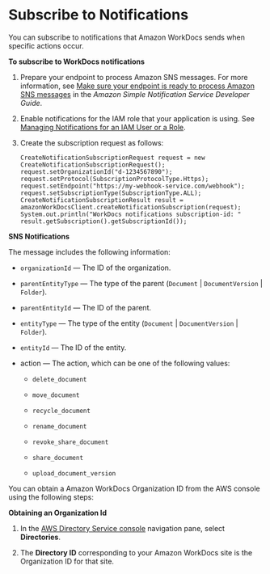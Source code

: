 # Subscribe to Notifications<a name="subscribe-notifications"></a>

You can subscribe to notifications that Amazon WorkDocs sends when specific actions occur\.

**To subscribe to WorkDocs notifications**

1. Prepare your endpoint to process Amazon SNS messages\. For more information, see [Make sure your endpoint is ready to process Amazon SNS messages](http://docs.aws.amazon.com/sns/latest/dg/SendMessageToHttp.html#SendMessageToHttp.prepare) in the *Amazon Simple Notification Service Developer Guide*\.

1. Enable notifications for the IAM role that your application is using\. See [Managing Notifications for an IAM User or a Role](manage-notifications.md)\.

1. Create the subscription request as follows:

   ```
   CreateNotificationSubscriptionRequest request = new CreateNotificationSubscriptionRequest();
   request.setOrganizationId("d-1234567890");
   request.setProtocol(SubscriptionProtocolType.Https);
   request.setEndpoint("https://my-webhook-service.com/webhook");
   request.setSubscriptionType(SubscriptionType.ALL);
   CreateNotificationSubscriptionResult result = amazonWorkDocsClient.createNotificationSubscription(request);
   System.out.println("WorkDocs notifications subscription-id: " result.getSubscription().getSubscriptionId());
   ```

**SNS Notifications**

The message includes the following information:

+ `organizationId` — The ID of the organization\.

+ `parentEntityType` — The type of the parent \(`Document` | `DocumentVersion` | `Folder`\)\.

+ `parentEntityId` — The ID of the parent\.

+ `entityType` — The type of the entity \(`Document` | `DocumentVersion` | `Folder`\)\.

+ `entityId` — The ID of the entity\.

+ action — The action, which can be one of the following values:

  + `delete_document`

  + `move_document`

  + `recycle_document`

  + `rename_document`

  + `revoke_share_document`

  + `share_document`

  + `upload_document_version`

You can obtain a Amazon WorkDocs Organization ID from the AWS console using the following steps:

**Obtaining an Organization Id**

1. In the [AWS Directory Service console](https://console.aws.amazon.com/directoryservice/) navigation pane, select **Directories**\.

1. The **Directory ID** corresponding to your Amazon WorkDocs site is the Organization ID for that site\.